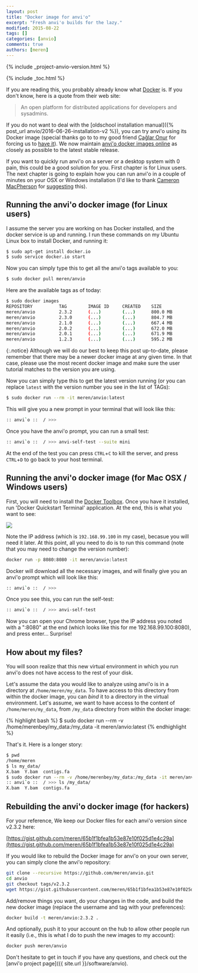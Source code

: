 ```yaml
---
layout: post
title: "Docker image for anvi'o"
excerpt: "Fresh anvi'o builds for the lazy."
modified: 2015-08-22
tags: []
categories: [anvio]
comments: true
authors: [meren]
---
```


{% include _project-anvio-version.html %}


{% include _toc.html %}

If you are reading this, you probably already know what [Docker](https://www.docker.com/https://www.docker.com/) is. If you don't know, here is a quote from their web site:

<blockquote>
An open platform for distributed applications for developers and sysadmins.
</blockquote>

If you do not want to deal with the [oldschool installation manual]({% post_url anvio/2016-06-26-installation-v2 %}), you can try anvi'o using its Docker image (special thanks go to to my good friend [Çağlar Onur](https://twitter.com/caglar10ur) for forcing us to [have it](https://github.com/meren/anvio/pull/191)). We now maintain [anvi'o docker images online](https://hub.docker.com/r/meren/anvio/tags/) as closely as possible to the latest stable release.

If you want to quickly run anvi'o on a server or a desktop system with 0 pain, this could be a good solution for you. First chapter is for Linux users. The next chapter is going to explain how you can run anvi'o in a couple of minutes on your OSX or Windows installation (I'd like to thank [Cameron MacPherson](https://www.linkedin.com/pub/cameron-macpherson/3/279/219) for [suggesting](https://github.com/meren/anvio/issues/213#issuecomment-148481913) this).

## Running the anvi'o docker image (for Linux users)

I assume the server you are working on has Docker installed, and the docker service is up and running. I run these commands on my Ubuntu Linux box to install Docker, and running it: 

``` bash
$ sudo apt-get install docker.io
$ sudo service docker.io start
```

Now you can simply type this to get all the anvi'o tags available to you:

``` bash
$ sudo docker pull meren/anvio
```

Here are the available tags as of today:

``` bash
$ sudo docker images
REPOSITORY          TAG        IMAGE ID     CREATED    SIZE
meren/anvio         2.3.2      (...)        (...)      800.0 MB
meren/anvio         2.3.0      (...)        (...)      804.7 MB
meren/anvio         2.1.0      (...)        (...)      667.4 MB
meren/anvio         2.0.2      (...)        (...)      672.0 MB
meren/anvio         2.0.1      (...)        (...)      671.9 MB
meren/anvio         1.2.3      (...)        (...)      595.2 MB
```

{:.notice}
Although we will do our best to keep this post up-to-date, please remember that there may be a newer docker image at any given time. In that case, please use the most recent docker image and make sure the user tutorial matches to the version you are using.

Now you can simply type this to get the latest version running (or you can replace `latest` with the version number you see in the list of TAGs):

``` bash
$ sudo docker run --rm -it meren/anvio:latest
```

This will give you a new prompt in your terminal that will look like this:

``` bash
:: anvi`o ::  / >>>
```

Once you have the anvi'o prompt, you can run a small test:

``` bash
:: anvi`o ::  / >>> anvi-self-test --suite mini
```


At the end of the test you can press `CTRL`+`C` to kill the server, and press `CTRL`+`D` to go back to your host terminal.


## Running the anvi'o docker image (for Mac OSX / Windows users)

First, you will need to install the [Docker Toolbox](https://www.docker.com/toolbox). Once you have it installed, run 'Docker Quickstart Terminal' application. At the end, this is what you want to see:

<div class="centerimg">
<a href="{{ site.url }}/images/anvio/2015-08-22-docker-image-for-anvio/docker-terminal.png"><img src="{{ site.url }}/images/anvio/2015-08-22-docker-image-for-anvio/docker-terminal.png" /></a>
</div>

Note the IP address (which is `192.168.99.100` in my case), becasue you will need it later. At this point, all you need to do is to run this command (note that you may need to change the version number):

``` bash
docker run -p 8080:8080 -it meren/anvio:latest
```

Docker will download all the necessary images, and will finally give you an anvi'o prompt which will look like this:

``` bash
:: anvi`o ::  / >>>
```

Once you see this, you can run the self-test:

``` bash
:: anvi`o ::  / >>> anvi-self-test 
```

Now you can open your Chrome browser, type the IP address you noted with a ":8080" at the end (which looks like this for me 192.168.99.100:8080), and press enter... Surprise!


## How about my files?

You will soon realize that this new virtual environment in which you run anvi'o does not have access to the rest of your disk.

Let's assume the data you would like to analyze using anvi'o is in a directory at `/home/meren/my_data`. To have access to this directory from within the docker image, you can _bind_ it to a directory in the virtual environment. Let's assume, we want to have access to the content of `/home/meren/my_data`, from `/my_data` directory from within the docker image:

{% highlight bash %}
$ sudo docker run --rm -v /home/merenbey/my_data:/my_data -it meren/anvio:latest
{% endhighlight %}

That's it. Here is a longer story:

``` bash
$ pwd
/home/meren
$ ls my_data/
X.bam  Y.bam  contigs.fa
$ sudo docker run --rm -v /home/merenbey/my_data:/my_data -it meren/anvio:latest                                      
:: anvi`o ::  / >>> ls /my_data/
X.bam  Y.bam  contigs.fa
```


## Rebuilding the anvi'o docker image (for hackers)

For your reference, We keep our Docker files for each anvi'o version since v2.3.2 here:

[https://gist.github.com/meren/65b1f1bfea1b53e87e10f025d1e4c29a](https://gist.github.com/meren/65b1f1bfea1b53e87e10f025d1e4c29a)

If you would like to rebuild the Docker image for anvi'o on your own server, you can simply clone the anvi'o repository:

``` bash
git clone --recursive https://github.com/meren/anvio.git
cd anvio
git checkout tags/v2.3.2
wget https://gist.githubusercontent.com/meren/65b1f1bfea1b53e87e10f025d1e4c29a/raw/20994a6f0d47d64170f351f2c861c48d9be43fc1/Dockerfile_v2.3.2.sh -O Dockerfile
```

Add/remove things you want, do your changes in the code, and build the new docker image (replace the username and tag with your preferences):

``` bash
docker build -t meren/anvio:2.3.2 .
```

And optionally, push it to your account on the hub to allow other people run it easily (i.e., this is what I do to push the new images to my account):

``` bash
docker push meren/anvio
```

Don't hesitate to get in touch if you have any questions, and check out the [anvi'o project page]({{ site.url }}/software/anvio).
